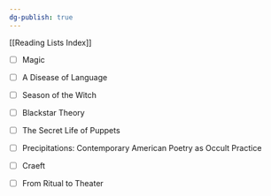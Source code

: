 ```yaml
---
dg-publish: true
---
```


[[Reading Lists Index]]

- [ ] Magic
- [ ] A Disease of Language
- [ ] Season of the Witch
- [ ] Blackstar Theory
- [ ] The Secret Life of Puppets
- [ ] Precipitations: Contemporary American Poetry as Occult Practice
- [ ] Craeft
- [ ] From Ritual to Theater

